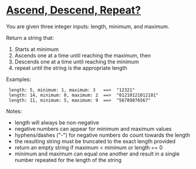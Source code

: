 # [Ascend, Descend, Repeat?](https://www.codewars.com/kata/ascend-descend-repeat "https://www.codewars.com/kata/62ca07aaedc75c88fb95ee2f")

You are given three integer inputs: length, minimum, and maximum.

Return a string that:

1. Starts at minimum
2. Ascends one at a time until reaching the maximum, then
3. Descends one at a time until reaching the minimum
4. repeat until the string is the appropriate length

Examples:

```
 length: 5, minimum: 1, maximum: 3   ==>  "12321"
 length: 14, minimum: 0, maximum: 2  ==>  "01210121012101"
 length: 11, minimum: 5, maximum: 9  ==>  "56789876567"
```

Notes:

- length will always be non-negative
- negative numbers can appear for minimum and maximum values
- hyphens/dashes ("-") for negative numbers do count towards the length
- the resulting string must be truncated to the exact length provided
- return an empty string if maximum < minimum or length == 0
- minimum and maximum can equal one another and result in a single number repeated for the length of
  the string